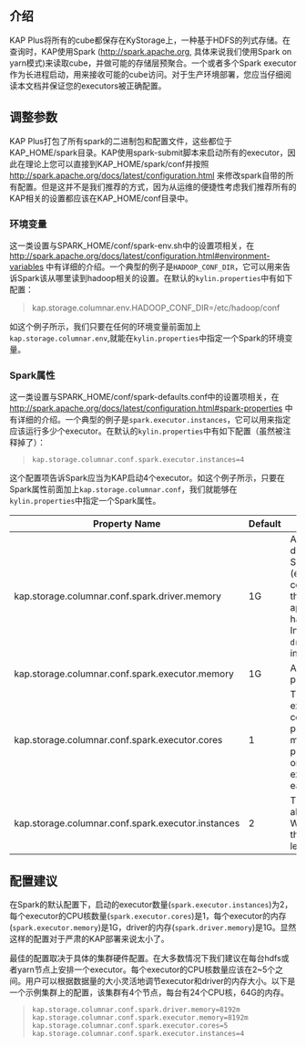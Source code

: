 ## 介绍
KAP Plus将所有的cube都保存在KyStorage上，一种基于HDFS的列式存储。在查询时，KAP使用Spark (http://spark.apache.org, 具体来说我们使用Spark on yarn模式)来读取cube，并做可能的存储层预聚合。一个或者多个Spark executor作为长进程启动，用来接收可能的cube访问。对于生产环境部署，您应当仔细阅读本文档并保证您的executors被正确配置。

## 调整参数

KAP Plus打包了所有spark的二进制包和配置文件，这些都位于KAP_HOME/spark目录。KAP使用spark-submit脚本来启动所有的executor，因此在理论上您可以直接到KAP_HOME/spark/conf并按照 http://spark.apache.org/docs/latest/configuration.html 来修改spark自带的所有配置。但是这并不是我们推荐的方式，因为从运维的便捷性考虑我们推荐所有的KAP相关的设置都应该在KAP_HOME/conf目录中。



### 环境变量

这一类设置与SPARK_HOME/conf/spark-env.sh中的设置项相关，在 http://spark.apache.org/docs/latest/configuration.html#environment-variables 中有详细的介绍。一个典型的例子是`HADOOP_CONF_DIR`，它可以用来告诉Spark该从哪里读到hadoop相关的设置。在默认的`kylin.properties`中有如下配置：

> kap.storage.columnar.env.HADOOP_CONF_DIR=/etc/hadoop/conf

如这个例子所示，我们只要在任何的环境变量前面加上`kap.storage.columnar.env`,就能在`kylin.properties`中指定一个Spark的环境变量。

### Spark属性

这一类设置与SPARK_HOME/conf/spark-defaults.conf中的设置项相关，在 http://spark.apache.org/docs/latest/configuration.html#spark-properties 中有详细的介绍。一个典型的例子是`spark.executor.instances`，它可以用来指定应该运行多少个executor。在默认的`kylin.properties`中有如下配置（虽然被注释掉了）：

> ```
> kap.storage.columnar.conf.spark.executor.instances=4
> ```

这个配置项告诉Spark应当为KAP启动4个executor。如这个例子所示，只要在Spark属性前面加上`kap.storage.columnar.conf`，我们就能够在`kylin.properties`中指定一个Spark属性。

| Property Name                            | Default | Meaning                                  |
| ---------------------------------------- | ------- | ---------------------------------------- |
| kap.storage.columnar.conf.spark.driver.memory | 1G      | Amount of memory to use for the driver process, i.e. where SparkContext is initialized. (e.g. `1g`, `2g`). *Note:* In client mode, this config must not be set through the `SparkConf` directly in your application, because the driver JVM has already started at that point. Instead, please set this through the `--driver-memory` command line option or in your default properties file. |
| kap.storage.columnar.conf.spark.executor.memory | 1G      | Amount of memory to use per executor process (e.g. `2g`, `8g`). |
| kap.storage.columnar.conf.spark.executor.cores | 1       | The number of cores to use on each executor. In standalone and Mesos coarse-grained modes, setting this parameter allows an application to run multiple executors on the same worker, provided that there are enough cores on that worker. Otherwise, only one executor per application will run on each worker. |
| kap.storage.columnar.conf.spark.executor.instances | 2       | The number of executors for static allocation. With `spark.dynamicAllocation.enabled`, the initial set of executors will be at least this large. |

## 配置建议

在Spark的默认配置下，启动的executor数量(`spark.executor.instances`)为2，每个executor的CPU核数量(`spark.executor.cores`)是1，每个executor的内存(`spark.executor.memory`)是1G，driver的内存(`spark.driver.memory`)是1G。显然这样的配置对于严肃的KAP部署来说太小了。

最佳的配置取决于具体的集群硬件配置。在大多数情况下我们建议在每台hdfs或者yarn节点上安排一个executor。每个executor的CPU核数量应该在2~5个之间。用户可以根据数据量的大小灵活地调节executor和driver的内存大小。以下是一个示例集群上的配置，该集群有4个节点，每台有24个CPU核，64G的内存。

> ```
> kap.storage.columnar.conf.spark.driver.memory=8192m
> kap.storage.columnar.conf.spark.executor.memory=8192m
> kap.storage.columnar.conf.spark.executor.cores=5
> kap.storage.columnar.conf.spark.executor.instances=4
> ```

